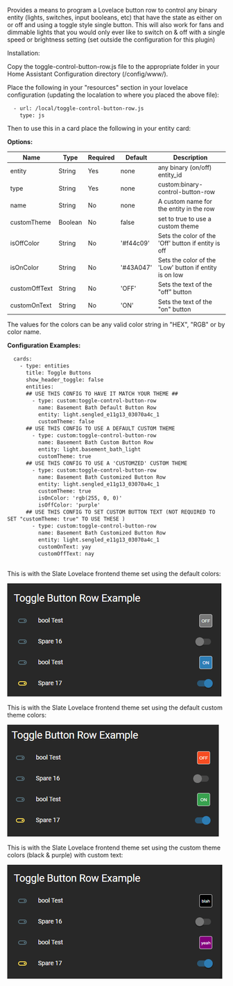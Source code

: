Provides a means to program a Lovelace button row to control any binary entity (lights, switches, input booleans, etc) that have the state as either on or off and using a toggle style single button. 
This will also work for fans and dimmable lights that you would only ever like to switch on & off with a single speed or brightness setting (set outside the configuration for this plugin)

Installation:

Copy the toggle-control-button-row.js file to the appropriate folder in your Home Assistant Configuration directory (/config/www/).

Place the following in your "resources" section in your lovelace configuration (updating the localation to where you placed the above file):

  ```
    - url: /local/toggle-control-button-row.js
      type: js
  ```
    
Then to use this in a card place the following in your entity card:


<b>Options:</b>

| Name | Type | Required | Default | Description |
| --- | --- | --- | --- | --- |
| entity | String | Yes | none | any binary (on/off) entity_id |
| type | String | Yes | none | custom:binary-control-button-row |
| name | String | No | none | A custom name for the entity in the row |
| customTheme | Boolean | No | false | set to true to use a custom theme |
| isOffColor | String | No | '#f44c09' | Sets the color of the 'Off' button if entity is off |
| isOnColor | String | No | '#43A047' | Sets the color of the 'Low' button if entity is on low |
| customOffText | String | No | 'OFF' | Sets the text of the "off" button |
| customOnText | String | No | 'ON' | Sets the text of the "on" button |

The values for the colors can be any valid color string in "HEX", "RGB" or by color name.

<b>Configuration Examples:</b>
    
  ```
    cards:
      - type: entities
        title: Toggle Buttons
        show_header_toggle: false
        entities:
        ## USE THIS CONFIG TO HAVE IT MATCH YOUR THEME ##
          - type: custom:toggle-control-button-row
            name: Basement Bath Default Button Row
            entity: light.sengled_e11g13_03070a4c_1
            customTheme: false
        ## USE THIS CONFIG TO USE A DEFAULT CUSTOM THEME
          - type: custom:toggle-control-button-row
            name: Basement Bath Custom Button Row
            entity: light.basement_bath_light
            customTheme: true
        ## USE THIS CONFIG TO USE A 'CUSTOMZED' CUSTOM THEME
          - type: custom:toggle-control-button-row
            name: Basement Bath Customized Button Row
            entity: light.sengled_e11g13_03070a4c_1
            customTheme: true
            isOnColor: 'rgb(255, 0, 0)'
            isOffColor: 'purple'
        ## USE THIS CONFIG TO SET CUSTOM BUTTON TEXT (NOT REQUIRED TO SET "customTheme: true" TO USE THESE )
          - type: custom:toggle-control-button-row
            name: Basement Bath Customized Button Row
            entity: light.sengled_e11g13_03070a4c_1
            customOnText: yay
            customOffText: nay
            
  ```


This is with the Slate Lovelace frontend theme set using the default colors:

![Default](toggle_row_default.gif)


This is with the Slate Lovelace frontend theme set using the default custom theme colors:

![CustomDefault](toggle_row_custom_default.gif)


This is with the Slate Lovelace frontend theme set using the custom theme colors (black & purple) with custom text:

![CustomDefault](toggle_row_custom_text.gif)
